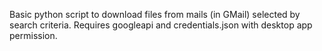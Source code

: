 Basic python script to download files from mails (in GMail) selected by search criteria.
Requires googleapi and credentials.json with desktop app permission.
